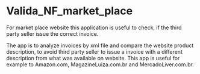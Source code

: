 # Valida_NF_market_place
For market place website this application is useful to check, if the third party seller issue the correct invoice.

The app is to analyze invoices by xml file and compare the website product description, to avoid third party seller to issue a invoice with a different description from what was available on website.
This app is useful for example to Amazon.com, MagazineLuiza.com.br and MercadoLiver.com.br.
